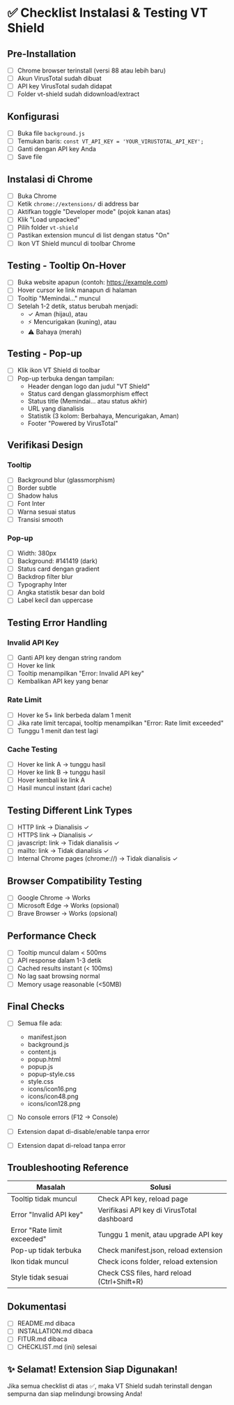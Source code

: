 # ✅ Checklist Instalasi & Testing VT Shield

## Pre-Installation

- [ ] Chrome browser terinstall (versi 88 atau lebih baru)
- [ ] Akun VirusTotal sudah dibuat
- [ ] API key VirusTotal sudah didapat
- [ ] Folder vt-shield sudah didownload/extract

## Konfigurasi

- [ ] Buka file `background.js`
- [ ] Temukan baris: `const VT_API_KEY = 'YOUR_VIRUSTOTAL_API_KEY';`
- [ ] Ganti dengan API key Anda
- [ ] Save file

## Instalasi di Chrome

- [ ] Buka Chrome
- [ ] Ketik `chrome://extensions/` di address bar
- [ ] Aktifkan toggle "Developer mode" (pojok kanan atas)
- [ ] Klik "Load unpacked"
- [ ] Pilih folder `vt-shield`
- [ ] Pastikan extension muncul di list dengan status "On"
- [ ] Ikon VT Shield muncul di toolbar Chrome

## Testing - Tooltip On-Hover

- [ ] Buka website apapun (contoh: https://example.com)
- [ ] Hover cursor ke link manapun di halaman
- [ ] Tooltip "Memindai..." muncul
- [ ] Setelah 1-2 detik, status berubah menjadi:
  - ✓ Aman (hijau), atau
  - ⚡ Mencurigakan (kuning), atau
  - ⚠️ Bahaya (merah)

## Testing - Pop-up

- [ ] Klik ikon VT Shield di toolbar
- [ ] Pop-up terbuka dengan tampilan:
  - Header dengan logo dan judul "VT Shield"
  - Status card dengan glassmorphism effect
  - Status title (Memindai... atau status akhir)
  - URL yang dianalisis
  - Statistik (3 kolom: Berbahaya, Mencurigakan, Aman)
  - Footer "Powered by VirusTotal"

## Verifikasi Design

### Tooltip
- [ ] Background blur (glassmorphism)
- [ ] Border subtle
- [ ] Shadow halus
- [ ] Font Inter
- [ ] Warna sesuai status
- [ ] Transisi smooth

### Pop-up
- [ ] Width: 380px
- [ ] Background: #141419 (dark)
- [ ] Status card dengan gradient
- [ ] Backdrop filter blur
- [ ] Typography Inter
- [ ] Angka statistik besar dan bold
- [ ] Label kecil dan uppercase

## Testing Error Handling

### Invalid API Key
- [ ] Ganti API key dengan string random
- [ ] Hover ke link
- [ ] Tooltip menampilkan "Error: Invalid API key"
- [ ] Kembalikan API key yang benar

### Rate Limit
- [ ] Hover ke 5+ link berbeda dalam 1 menit
- [ ] Jika rate limit tercapai, tooltip menampilkan "Error: Rate limit exceeded"
- [ ] Tunggu 1 menit dan test lagi

### Cache Testing
- [ ] Hover ke link A → tunggu hasil
- [ ] Hover ke link B → tunggu hasil
- [ ] Hover kembali ke link A
- [ ] Hasil muncul instant (dari cache)

## Testing Different Link Types

- [ ] HTTP link → Dianalisis ✓
- [ ] HTTPS link → Dianalisis ✓
- [ ] javascript: link → Tidak dianalisis ✓
- [ ] mailto: link → Tidak dianalisis ✓
- [ ] Internal Chrome pages (chrome://) → Tidak dianalisis ✓

## Browser Compatibility Testing

- [ ] Google Chrome → Works
- [ ] Microsoft Edge → Works (opsional)
- [ ] Brave Browser → Works (opsional)

## Performance Check

- [ ] Tooltip muncul dalam < 500ms
- [ ] API response dalam 1-3 detik
- [ ] Cached results instant (< 100ms)
- [ ] No lag saat browsing normal
- [ ] Memory usage reasonable (<50MB)

## Final Checks

- [ ] Semua file ada:
  - manifest.json
  - background.js
  - content.js
  - popup.html
  - popup.js
  - popup-style.css
  - style.css
  - icons/icon16.png
  - icons/icon48.png
  - icons/icon128.png

- [ ] No console errors (F12 → Console)
- [ ] Extension dapat di-disable/enable tanpa error
- [ ] Extension dapat di-reload tanpa error

## Troubleshooting Reference

| Masalah | Solusi |
|---------|--------|
| Tooltip tidak muncul | Check API key, reload page |
| Error "Invalid API key" | Verifikasi API key di VirusTotal dashboard |
| Error "Rate limit exceeded" | Tunggu 1 menit, atau upgrade API key |
| Pop-up tidak terbuka | Check manifest.json, reload extension |
| Ikon tidak muncul | Check icons folder, reload extension |
| Style tidak sesuai | Check CSS files, hard reload (Ctrl+Shift+R) |

## Dokumentasi

- [ ] README.md dibaca
- [ ] INSTALLATION.md dibaca
- [ ] FITUR.md dibaca
- [ ] CHECKLIST.md (ini) selesai

## ✨ Selamat! Extension Siap Digunakan!

Jika semua checklist di atas ✅, maka VT Shield sudah terinstall dengan sempurna dan siap melindungi browsing Anda!
